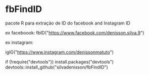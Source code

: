 # fbFindID

pacote R para extração de ID do facebook and Instagram ID

ex faceboook:
fbID("https://www.facebook.com/denisson.silva.9")

ex instagram:

igIG("https://www.instagram.com/denissonmatuto")

if (!require("devtools")) install.packages("devtools")
devtools::install_github("silvadenisson/fbFindID")

